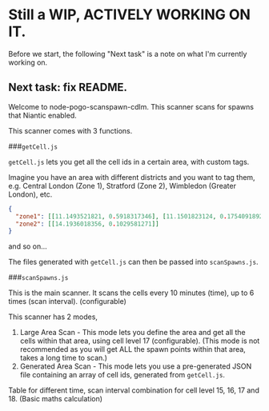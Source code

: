 # Still a WIP, ACTIVELY WORKING ON IT.

Before we start, the following "Next task" is a note on what I'm currently working on.

## Next task: fix README.

Welcome to node-pogo-scanspawn-cdlm. This scanner scans for spawns that Niantic enabled.

This scanner comes with 3 functions.

###`getCell.js`

`getCell.js` lets you get all the cell ids in a certain area, with custom tags.

Imagine you have an area with different districts and you want to tag them, e.g. Central London (Zone 1), Stratford (Zone 2), Wimbledon (Greater London), etc.

```json
{
  "zone1": [[11.1493521821, 0.5918317346], [11.1501823124, 0.1754091892]],
  "zone2": [[14.1936018356, 0.1029581271]]
}
```
and so on...

The files generated with `getCell.js` can then be passed into `scanSpawns.js`.

###`scanSpawns.js`

This is the main scanner. It scans the cells every 10 minutes (time), up to 6 times (scan interval). (configurable)

This scanner has 2 modes,
1. Large Area Scan - This mode lets you define the area and get all the cells within that area, using cell level 17 (configurable). (This mode is not recommended as you will get ALL the spawn points within that area, takes a long time to scan.)
2. Generated Area Scan - This mode lets you use a pre-generated JSON file containing an array of cell ids, generated from `getCell.js`.

Table for different time, scan interval combination for cell level 15, 16, 17 and 18. (Basic maths calculation)
